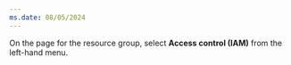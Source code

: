 ```yaml
---
ms.date: 08/05/2024
---
```

On the page for the resource group, select **Access control (IAM)** from the left-hand menu.
